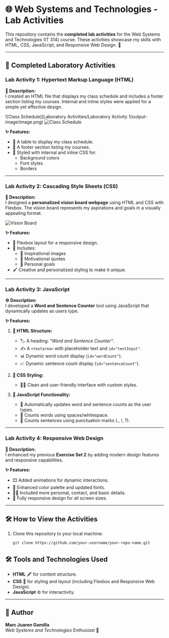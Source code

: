 # 🌐 Web Systems and Technologies - Lab Activities

This repository contains the **completed lab activities** for the Web Systems and Technologies (IT 314) course. These activities showcase my skills with HTML, CSS, JavaScript, and Responsive Web Design. 🎉

---

## 📝 Completed Laboratory Activities

### **Lab Activity 1: Hypertext Markup Language (HTML)**

**📄 Description:**  
I created an HTML file that displays my class schedule and includes a footer section listing my courses. Internal and inline styles were applied for a simple yet effective design.  

![Class Schedule](Laboratory Activities/Laboratory Activity 1/output-image/image.png)
![Class Schedule](image-2.png)

**✨ Features:**  
- 📅 A table to display my class schedule.  
- 📝 A footer section listing my courses.  
- 🎨 Styled with internal and inline CSS for:  
  - Background colors  
  - Font styles  
  - Borders  

---

### **Lab Activity 2: Cascading Style Sheets (CSS)**

**🎯 Description:**  
I designed a **personalized vision board webpage** using HTML and CSS with Flexbox. The vision board represents my aspirations and goals in a visually appealing format.  

![Vision Board](relative/path/to/image.png)


**✨ Features:**  
- 🎨 Flexbox layout for a responsive design.  
- 🌟 Includes:  
  - 📸 Inspirational images  
  - 💬 Motivational quotes  
  - 🎯 Personal goals  
- 🖌️ Creative and personalized styling to make it unique.

---

### **Lab Activity 3: JavaScript**

**⚙️ Description:**  
I developed a **Word and Sentence Counter** tool using JavaScript that dynamically updates as users type.  

**✨ Features:**  
1. **📄 HTML Structure:**  
   - 🏷️ A heading: *"Word and Sentence Counter"*.  
   - ✍️ A `<textarea>` with placeholder text and `id="textInput"`.  
   - 📊 Dynamic word count display (`id="wordCount"`).  
   - 📈 Dynamic sentence count display (`id="sentenceCount"`).  

2. **🎨 CSS Styling:**  
   - 🧑‍🎨 Clean and user-friendly interface with custom styles.  

3. **🧠 JavaScript Functionality:**  
   - 🔄 Automatically updates word and sentence counts as the user types.  
   - 📝 Counts words using spaces/whitespace.  
   - 📍 Counts sentences using punctuation marks (., !, ?).  

---

### **Lab Activity 4: Responsive Web Design**

**🌟 Description:**  
I enhanced my previous **Exercise Set 2** by adding modern design features and responsive capabilities.  

**✨ Features:**  
- 🎞️ Added animations for dynamic interactions.  
- 🎨 Enhanced color palette and updated fonts.  
- 🧑‍💼 Included more personal, contact, and basic details.  
- 📱 Fully responsive design for all screen sizes.

---

## 🛠️ How to View the Activities

1. Clone this repository to your local machine:  
   ```bash
   git clone https://github.com/your-username/your-repo-name.git

## 🛠️ Tools and Technologies Used

- **HTML** 🖋️ for content structure.  
- **CSS** 🎨 for styling and layout (including Flexbox and Responsive Web Design).  
- **JavaScript** ⚙️ for interactivity.  

---

## 👤 Author

**Marc Juaren Gamilla**  
*Web Systems and Technologies Enthusiast* 🌟  
